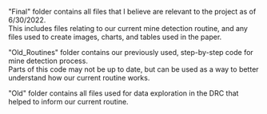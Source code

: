 "Final" folder contains all files that I believe are relevant to the project as of 6/30/2022.  
This includes files relating to our current mine detection routine, and any files used to create images, charts, and tables used in the paper.

"Old_Routines" folder contains our previously used, step-by-step code for mine detection process.  
Parts of this code may not be up to date, but can be used as a way to better understand how our current routine works.

"Old" folder contains all files used for data exploration in the DRC that helped to inform our current routine.
